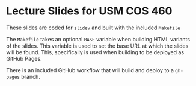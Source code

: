 # Lecture Slides for USM COS 460

These slides are coded for `slidev` and built with the included `Makefile`

The `Makefile` takes an optional `BASE` variable when building HTML variants of the slides.
This variable is used to set the base URL at which the slides will be found. This, specifically is used when building to be deployed as GitHub Pages.

There is an included GitHub workflow that will build and deploy to a `gh-pages` branch.